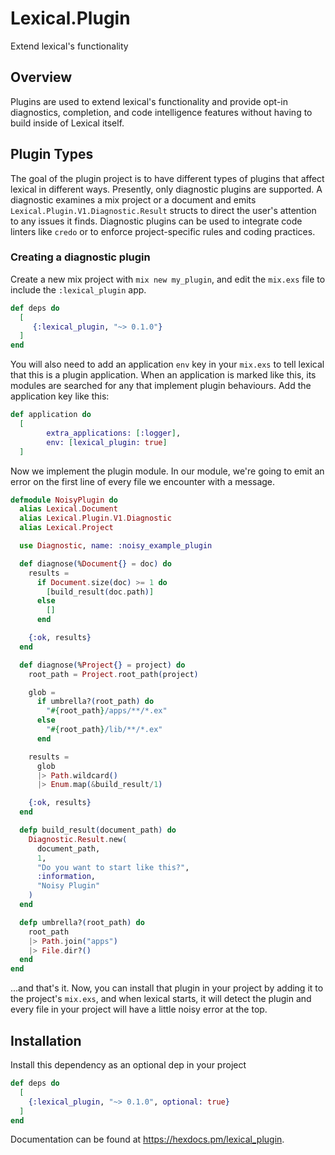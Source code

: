 # Lexical.Plugin

Extend lexical's functionality

## Overview
Plugins are used to extend lexical's functionality and provide opt-in diagnostics, completion, and code intelligence features without having to build inside of Lexical itself.

## Plugin Types
The goal of the plugin project is to have different types of plugins that affect lexical in different ways. Presently, only diagnostic plugins are supported. A diagnostic examines a mix project or a document and emits `Lexical.Plugin.V1.Diagnostic.Result` structs to direct the user's attention to any issues it finds.
Diagnostic plugins can be used to integrate code linters like `credo` or to enforce project-specific rules and coding practices.

### Creating a diagnostic plugin

Create a new mix project with `mix new my_plugin`, and edit the `mix.exs` file to include the `:lexical_plugin` app.

```elixir
def deps do
  [
     {:lexical_plugin, "~> 0.1.0"}
  ]
end
```

You will also need to add an application `env` key in your `mix.exs` to tell lexical that this is a plugin application. When an application is marked like this, its modules are searched for any that implement plugin behaviours. Add the application key like this:

```elixir
def application do
  [
        extra_applications: [:logger],
        env: [lexical_plugin: true]
  ]
```

Now we implement the plugin module. In our module, we're going to emit an error on the first line of every file we encounter with a message.

```elixir
defmodule NoisyPlugin do
  alias Lexical.Document
  alias Lexical.Plugin.V1.Diagnostic
  alias Lexical.Project

  use Diagnostic, name: :noisy_example_plugin

  def diagnose(%Document{} = doc) do
    results =
      if Document.size(doc) >= 1 do
        [build_result(doc.path)]
      else
        []
      end

    {:ok, results}
  end

  def diagnose(%Project{} = project) do
    root_path = Project.root_path(project)

    glob =
      if umbrella?(root_path) do
        "#{root_path}/apps/**/*.ex"
      else
        "#{root_path}/lib/**/*.ex"
      end

    results =
      glob
      |> Path.wildcard()
      |> Enum.map(&build_result/1)

    {:ok, results}
  end

  defp build_result(document_path) do
    Diagnostic.Result.new(
      document_path,
      1,
      "Do you want to start like this?",
      :information,
      "Noisy Plugin"
    )
  end

  defp umbrella?(root_path) do
    root_path
    |> Path.join("apps")
    |> File.dir?()
  end
end
```

...and that's it. Now, you can install that plugin in your project by adding it to the project's `mix.exs`, and when lexical starts, it will detect the plugin and every file in your project will have a little noisy error at the top.

## Installation
Install this dependency as an optional dep in your project

```elixir
def deps do
  [
    {:lexical_plugin, "~> 0.1.0", optional: true}
  ]
end
```

Documentation can be found at <https://hexdocs.pm/lexical_plugin>.
